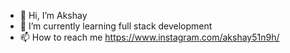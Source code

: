 - 👋 Hi, I’m Akshay
- 🌱 I’m currently learning full stack development
- 📫 How to reach me https://www.instagram.com/akshay51n9h/
